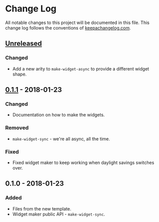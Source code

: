 # Change Log
All notable changes to this project will be documented in this file. This change log follows the conventions of [keepachangelog.com](http://keepachangelog.com/).

## [Unreleased]
### Changed
- Add a new arity to `make-widget-async` to provide a different widget shape.

## [0.1.1] - 2018-01-23
### Changed
- Documentation on how to make the widgets.

### Removed
- `make-widget-sync` - we're all async, all the time.

### Fixed
- Fixed widget maker to keep working when daylight savings switches over.

## 0.1.0 - 2018-01-23
### Added
- Files from the new template.
- Widget maker public API - `make-widget-sync`.

[Unreleased]: https://github.com/your-name/q700/compare/0.1.1...HEAD
[0.1.1]: https://github.com/your-name/q700/compare/0.1.0...0.1.1
